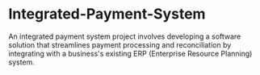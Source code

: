 # Integrated-Payment-System
An integrated payment system project involves developing a software solution that streamlines payment processing and reconciliation by integrating with a business's existing ERP (Enterprise Resource Planning) system.
